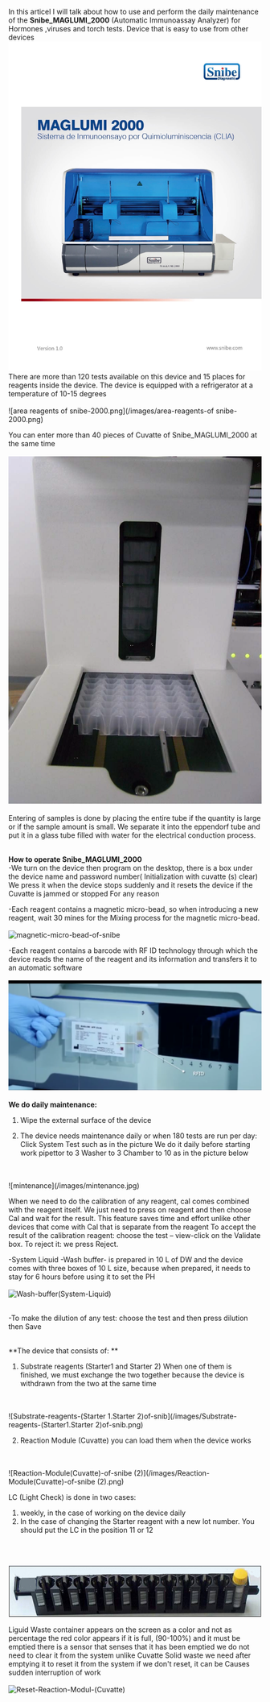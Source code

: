 In this articel I will talk about how to use and perform the daily maintenance of the **Snibe_MAGLUMI_2000** (Automatic Immunoassay Analyzer) for Hormones ,viruses and torch tests. Device that is easy to use from other devices
![Maglumi Snibe 2000](/images/Maglumi-2000.jpg)
There are more than 120 tests available on this device and 15 places for reagents inside the device. The device is equipped with a refrigerator at a temperature of 10-15 degrees
<br>
<br>
![area reagents of snibe-2000.png](/images/area-reagents-of snibe-2000.png)

You can enter more than 40 pieces of Cuvatte of Snibe_MAGLUMI_2000 at the same time
<br>
<br>
![reaction-modules-of-snibe-2000](/images/reaction-modules-of-snibe-2000.png)
<br>
<br>
Entering of samples is done by placing the entire tube if the quantity is large or if the sample amount is small. We separate it into the eppendorf tube and put it in a glass tube filled with water for the electrical conduction process.
<br>
<br>

**How to operate Snibe_MAGLUMI_2000**
<br>
-We turn on the device then program on the desktop, there is a box under the device name and password number( Initialization with cuvatte (s) clear) We press it when the device stops suddenly and it resets the device if the Cuvatte is jammed or stopped For any reason

-Each reagent contains a magnetic micro-bead, so when introducing a new reagent, wait 30 mines for the Mixing process for the magnetic micro-bead.
<br>
<br>
![magnetic-micro-bead-of-snibe](/images/magnetic-micro-bead-of-snibe.png)


-Each reagent contains a barcode with RF ID technology through which the device reads the name of the reagent and its information and transfers it to an automatic software
<br>
<br>
![RF-ID-of-snibe-2000](/images/RF-ID-of-snibe-2000.png)
<br>
<br>
**We do daily maintenance:**

1. Wipe the external surface of the device
  
2. The device needs maintenance daily or when 180 tests are run per day:
  Click System Test such as in the picture We do it daily before starting work
  pipettor to 3
  Washer to 3
  Chamber to 10 as in the picture below
  <br>
  <br>
  ![mintenance](/images/mintenance.jpg)
  
  When we need to do the calibration of any reagent, cal comes combined with the reagent itself.
  We just need to press on reagent and then choose Cal and wait for the result. This feature saves time and effort unlike other devices that come with Cal that is separate from the reagent
 To accept the result of the calibration reagent:
 choose the test – view-click on the Validate box. 
To reject it: we press Reject.

-System Liquid -Wash buffer- is prepared in 10 L of DW and the device comes with three boxes of 10 L size, because when prepared, it needs to stay for 6 hours before using it to set the PH
<br>
<br>
![Wash-buffer(System-Liquid)](/images/Wash-buffer(System-Liquid).png)
<br>
<br>

-To make the dilution of any test:
 choose the test and then press dilution then Save
 <br>
 <br>

**The device that consists of: **

1. Substrate reagents (Starter1 and Starter 2) When one of them is finished, we must exchange the two together because the device is withdrawn from the two at the same time
 <br>
 <br>
![Substrate-reagents-(Starter 1.Starter 2)of-snib](/images/Substrate-reagents-(Starter1.Starter 2)of-snib.png)

2. Reaction Module (Cuvatte) you can load them when the device works
<br>
<br>
![Reaction-Module(Cuvatte)-of-snibe  (2)](/images/Reaction-Module(Cuvatte)-of-snibe  (2).png)


LC (Light Check) is done in two cases: 


1. weekly, in the case of working on the device daily
2. In the case of changing the Starter reagent with a new lot number. 
  You should put the LC in the position 11 or 12
  <br>
  <br>
  
![Rak-sample-of-snibe-2000](/images/Rak-sample-of-snibe-2000.png)
<br>
  
  
  Liguid Waste container appears on the screen as a color and not as percentage
  the red color appears if it is full, (90-100%)
  and it must be emptied
  there is a sensor that senses that it has been emptied 
  we do not need to clear it from the system unlike Cuvatte Solid waste we need after emptying it to reset it from the system if we don't reset, it can be Causes sudden interruption of work
  <br>
  <br>
  ![Reset-Reaction-Modul-(Cuvatte)](/images/Reset-Reaction-Modul-(Cuvatte).jpg)
  
  
